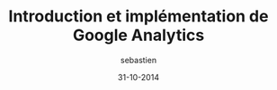 ---
layout: video
title: "Introduction et implémentation de Google Analytics"
author: sebastien
date: 31-10-2014
youtube_slug: "0aaKXA6zxnY"
locale: "fr"
labels:
  - workshop
pushed: true
thumbnail: 2014-10-31-workshop-googleanalytics.jpg
description: "Aujourd’hui, les analytics sont au coeur de toutes les discussions et de toutes les stratégies. Avec Google Analytics, vous avez accès à un outil de mesure gratuit, fiable et performant. Dans cette vidéo, Bertrand Girard, Conversion Specialist, vous donne toutes les clés et best practices pour son implémentation sur votre site."
---